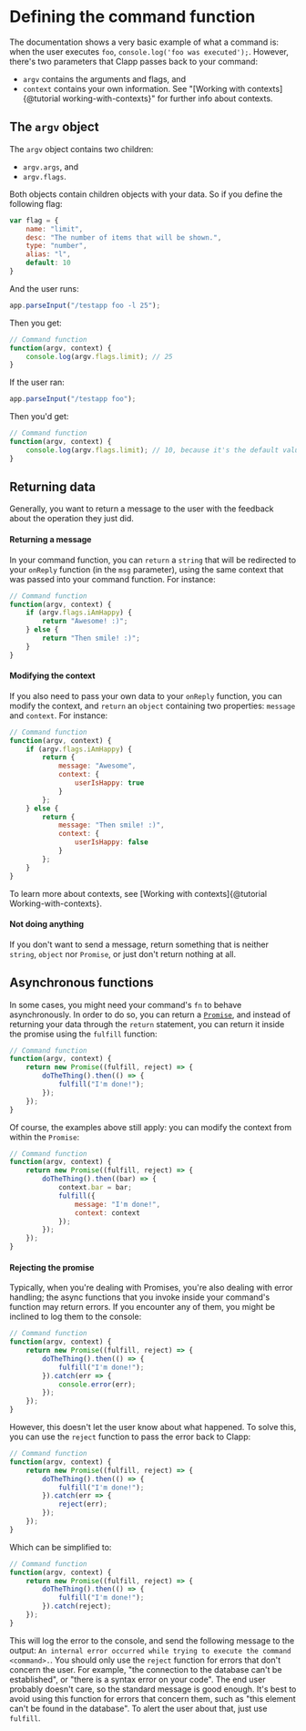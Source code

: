 # Defining the command function

The documentation shows a very basic example of what a command is: when the user executes `foo`, `console.log('foo was executed');`. However, there's two parameters that Clapp passes back to your command:

* `argv` contains the arguments and flags, and
* `context` contains your own information. See "[Working with contexts]{@tutorial working-with-contexts}" for further info about contexts.

## The `argv` object

The `argv` object contains two children:

* `argv.args`, and
* `argv.flags`.

Both objects contain children objects with your data. So if you define the following flag:

```javascript
var flag = {
	name: "limit",
	desc: "The number of items that will be shown.",
	type: "number",
	alias: "l",
	default: 10
}
```

And the user runs:

```javascript
app.parseInput("/testapp foo -l 25");
```

Then you get:

```javascript
// Command function
function(argv, context) {
	console.log(argv.flags.limit); // 25
}
```

If the user ran:
```javascript
app.parseInput("/testapp foo");
```
Then you'd get:

```javascript
// Command function
function(argv, context) {
	console.log(argv.flags.limit); // 10, because it's the default value.
}
```

## Returning data

Generally, you want to return a message to the user with the feedback about the operation they just did.

#### Returning a message

In your command function, you can `return` a `string` that will be redirected to your `onReply` function (in the `msg` parameter), using the same context that was passed into your command function. For instance:

```javascript
// Command function
function(argv, context) {
	if (argv.flags.iAmHappy) {
		return "Awesome! :)";
	} else {
		return "Then smile! :)";
	}
}
```

#### Modifying the context

If you also need to pass your own data to your `onReply` function, you can modify the context, and `return` an `object` containing two properties: `message` and `context`. For instance:

```javascript
// Command function
function(argv, context) {
	if (argv.flags.iAmHappy) {
		return {
			message: "Awesome",
			context: {
				userIsHappy: true
			}
		};
	} else {
		return {
			message: "Then smile! :)",
			context: {
				userIsHappy: false
			}
		};
	}
}
```

To learn more about contexts, see [Working with contexts]{@tutorial Working-with-contexts}.

#### Not doing anything

If you don't want to send a message, return something that is neither `string`, `object` nor
 `Promise`, or just don't return nothing at all.

## Asynchronous functions

In some cases, you might need your command's `fn` to behave asynchronously. In order to do so, 
you can return a [`Promise`](https://developer.mozilla.org/en-US/docs/Web/JavaScript/Reference/Global_Objects/Promise),
and instead of returning your data through the `return` statement, you can return it inside the 
promise using the `fulfill` function:

```javascript
// Command function
function(argv, context) {
	return new Promise((fulfill, reject) => {
		doTheThing().then(() => {
			fulfill("I'm done!");
		});
	});
}
```

Of course, the examples above still apply: you can modify the context from within the `Promise`:

```javascript
// Command function
function(argv, context) {
	return new Promise((fulfill, reject) => {
		doTheThing().then((bar) => {
			context.bar = bar;
			fulfill({
				message: "I'm done!",
				context: context
			});
		});
	});
}
```

#### Rejecting the promise

Typically, when you're dealing with Promises, you're also dealing with error handling; the async 
functions that you invoke inside your command's function may return errors. If you encounter any 
of them, you might be inclined to log them to the console:

```javascript
// Command function
function(argv, context) {
	return new Promise((fulfill, reject) => {
		doTheThing().then(() => {
			fulfill("I'm done!");
		}).catch(err => {
			console.error(err);
		});
	});
}
```

However, this doesn't let the user know about what happened. To solve this, you can use the 
`reject` function to pass the error back to Clapp:

```javascript
// Command function
function(argv, context) {
	return new Promise((fulfill, reject) => {
		doTheThing().then(() => {
			fulfill("I'm done!");
		}).catch(err => {
			reject(err);
		});
	});
}
```

Which can be simplified to:

```javascript
// Command function
function(argv, context) {
	return new Promise((fulfill, reject) => {
		doTheThing().then(() => {
			fulfill("I'm done!");
		}).catch(reject);
	});
}
```

This will log the error to the console, and send the following message to the output: `An internal
error occurred while trying to execute the command <command>.`. You should only use the `reject` 
function for errors that don't concern the user. For example, "the connection to the database 
can't be established", or "there is a syntax error on your code". The end user probably doesn't 
care, so the standard message is good enough. It's best to avoid using this function for errors 
that concern them, such as "this element can't be found in the database". To alert the user about
 that, just use `fulfill`.